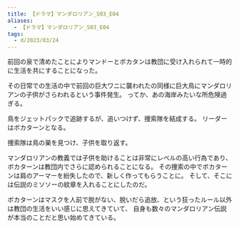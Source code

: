 ```yaml
---
title: 【ドラマ】マンダロリアン_S03_E04
aliases:
  - 【ドラマ】マンダロリアン_S03_E04
tags:
  - d/2023/03/24
---
```


前回の泉で清めたことによりマンドーとボカタンは教団に受け入れられて一時的に生活を共にすることになった。

その日常での生活の中で前回の巨大ワニに襲われたの同様に巨大鳥にマンダロリアンの子供がさらわれるという事件発生。
ってか、あの海岸みたいな所危険過ぎる。

鳥をジェットパックで追跡するが、追いつけず、捜索隊を結成する。
リーダーはボカターンとなる。

捜索隊は鳥の巣を見つけ、子供を取り返す。

マンダロリアンの教義では子供を助けることは非常にレベルの高い行為であり、ボカターンは教団内でさらに認められることになる。
その捜索の中でボカターンは肩のアーマーを紛失したので、新しく作ってもらうことに。
そして、そこには伝説のミソソーの紋章を入れることにしたのだ。

ボカターンはマスクを人前で脱がない、脱いだら追放、という狂ったルール以外は教団の生活をいい感じに思えてきていて、
自身も数々のマンダロリアン伝説が本当のことだと思い始めてきている。














